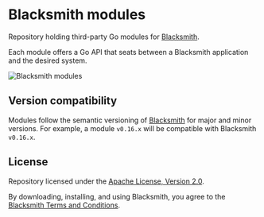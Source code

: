 # Blacksmith modules

Repository holding third-party Go modules for [Blacksmith](https://nunchi.studio/blacksmith).

Each module offers a Go API that seats between a Blacksmith application and the
desired system.

![Blacksmith modules](https://nunchi.studio/images/blacksmith/modules.png)

## Version compatibility

Modules follow the semantic versioning of [Blacksmith](https://github.com/nunchistudio/blacksmith)
for major and minor versions. For example, a module `v0.16.x` will be compatible
with Blacksmith `v0.16.x`.

## License

Repository licensed under the [Apache License, Version 2.0](./LICENSE).

By downloading, installing, and using Blacksmith, you agree to the
[Blacksmith Terms and Conditions](https://nunchi.studio/legal/terms).
